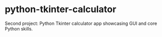 # python-tkinter-calculator
Second project: Python Tkinter calculator app showcasing GUI and core Python skills.

